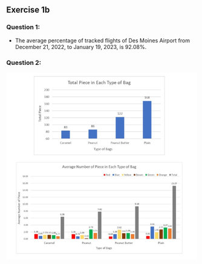 ## Exercise 1b

### Question 1:
   - The average percentage of tracked flights of Des Moines Airport from December 21, 2022, to January 19, 2023, is 92.08%.

### Question 2:
![This_image](candyObservation1.jpg)
